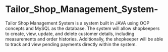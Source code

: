 # Tailor_Shop_Management_System-
Tailor Shop Management System is a system built in JAVA using OOP concepts and MySQL as the database. The system will allow shopkeepers to create, view, update, and delete customer details, including measurements and order histories. Additionally, the shopkeeper will be able to track and view pending payments directly within the system.
